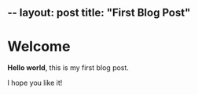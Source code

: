 --
layout: post
title:  "First Blog Post"
---

# Welcome

**Hello world**, this is my first blog post.

I hope you like it!
